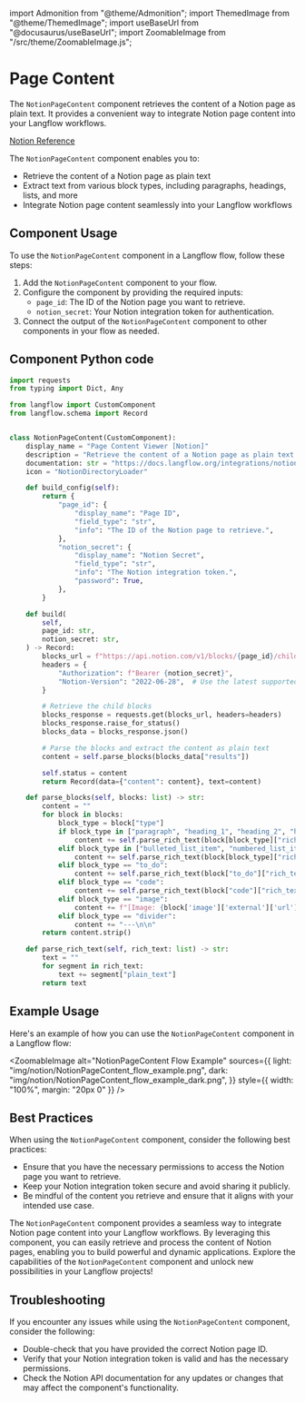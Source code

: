 import Admonition from "@theme/Admonition";
import ThemedImage from "@theme/ThemedImage";
import useBaseUrl from "@docusaurus/useBaseUrl";
import ZoomableImage from "/src/theme/ZoomableImage.js";

# Page Content

The `NotionPageContent` component retrieves the content of a Notion page as plain text. It provides a convenient way to integrate Notion page content into your Langflow workflows.

[Notion Reference](https://developers.notion.com/reference/get-page)

<Admonition type="tip" title="Component Functionality">

The `NotionPageContent` component enables you to:

- Retrieve the content of a Notion page as plain text
- Extract text from various block types, including paragraphs, headings, lists, and more
- Integrate Notion page content seamlessly into your Langflow workflows

</Admonition>

## Component Usage

To use the `NotionPageContent` component in a Langflow flow, follow these steps:

1. Add the `NotionPageContent` component to your flow.
2. Configure the component by providing the required inputs:
   - `page_id`: The ID of the Notion page you want to retrieve.
   - `notion_secret`: Your Notion integration token for authentication.
3. Connect the output of the `NotionPageContent` component to other components in your flow as needed.

## Component Python code

```python
import requests
from typing import Dict, Any

from langflow import CustomComponent
from langflow.schema import Record


class NotionPageContent(CustomComponent):
    display_name = "Page Content Viewer [Notion]"
    description = "Retrieve the content of a Notion page as plain text."
    documentation: str = "https://docs.langflow.org/integrations/notion/page-content-viewer"
    icon = "NotionDirectoryLoader"

    def build_config(self):
        return {
            "page_id": {
                "display_name": "Page ID",
                "field_type": "str",
                "info": "The ID of the Notion page to retrieve.",
            },
            "notion_secret": {
                "display_name": "Notion Secret",
                "field_type": "str",
                "info": "The Notion integration token.",
                "password": True,
            },
        }

    def build(
        self,
        page_id: str,
        notion_secret: str,
    ) -> Record:
        blocks_url = f"https://api.notion.com/v1/blocks/{page_id}/children?page_size=100"
        headers = {
            "Authorization": f"Bearer {notion_secret}",
            "Notion-Version": "2022-06-28",  # Use the latest supported version
        }

        # Retrieve the child blocks
        blocks_response = requests.get(blocks_url, headers=headers)
        blocks_response.raise_for_status()
        blocks_data = blocks_response.json()

        # Parse the blocks and extract the content as plain text
        content = self.parse_blocks(blocks_data["results"])

        self.status = content
        return Record(data={"content": content}, text=content)

    def parse_blocks(self, blocks: list) -> str:
        content = ""
        for block in blocks:
            block_type = block["type"]
            if block_type in ["paragraph", "heading_1", "heading_2", "heading_3", "quote"]:
                content += self.parse_rich_text(block[block_type]["rich_text"]) + "\n\n"
            elif block_type in ["bulleted_list_item", "numbered_list_item"]:
                content += self.parse_rich_text(block[block_type]["rich_text"]) + "\n"
            elif block_type == "to_do":
                content += self.parse_rich_text(block["to_do"]["rich_text"]) + "\n"
            elif block_type == "code":
                content += self.parse_rich_text(block["code"]["rich_text"]) + "\n\n"
            elif block_type == "image":
                content += f"[Image: {block['image']['external']['url']}]\n\n"
            elif block_type == "divider":
                content += "---\n\n"
        return content.strip()

    def parse_rich_text(self, rich_text: list) -> str:
        text = ""
        for segment in rich_text:
            text += segment["plain_text"]
        return text
```

## Example Usage

<Admonition type="info" title="Example Usage">

Here's an example of how you can use the `NotionPageContent` component in a Langflow flow:

<ZoomableImage
alt="NotionPageContent Flow Example"
sources={{
        light: "img/notion/NotionPageContent_flow_example.png",
        dark: "img/notion/NotionPageContent_flow_example_dark.png",
    }}
style={{ width: "100%", margin: "20px 0" }}
/>
</Admonition>

## Best Practices

When using the `NotionPageContent` component, consider the following best practices:

- Ensure that you have the necessary permissions to access the Notion page you want to retrieve.
- Keep your Notion integration token secure and avoid sharing it publicly.
- Be mindful of the content you retrieve and ensure that it aligns with your intended use case.

The `NotionPageContent` component provides a seamless way to integrate Notion page content into your Langflow workflows. By leveraging this component, you can easily retrieve and process the content of Notion pages, enabling you to build powerful and dynamic applications. Explore the capabilities of the `NotionPageContent` component and unlock new possibilities in your Langflow projects!

## Troubleshooting

If you encounter any issues while using the `NotionPageContent` component, consider the following:

- Double-check that you have provided the correct Notion page ID.
- Verify that your Notion integration token is valid and has the necessary permissions.
- Check the Notion API documentation for any updates or changes that may affect the component's functionality.
